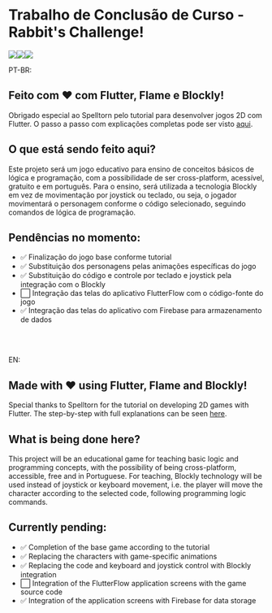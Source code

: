 # Trabalho de Conclusão de Curso - Rabbit's Challenge!

![](https://64.media.tumblr.com/a21e389a17de7f2229127693849c5505/f73dd45ccf54c60e-af/s75x75_c1/19ae47e9b6201e31f6859d65b89eddcb4f5b1c2b.gifv)![](https://64.media.tumblr.com/9cc1ca299b7a1c95a91a1f991bc2e8ec/f73dd45ccf54c60e-8c/s75x75_c1/02189f4a7605b5ad1d20633304bb3c78a43ce81c.gifv)![](https://64.media.tumblr.com/a21e389a17de7f2229127693849c5505/f73dd45ccf54c60e-af/s75x75_c1/19ae47e9b6201e31f6859d65b89eddcb4f5b1c2b.gifv)

PT-BR:
## Feito com ❤️ com Flutter, Flame e Blockly!

Obrigado especial ao Spelltorn pelo tutorial para desenvolver jogos 2D com Flutter. O passo a passo com explicações completas pode ser visto [aqui](https://youtube.com/playlist?list=PLRRATgFqhVCh8qD7xmaSbwG1vfaCddvCM&si=adnKajhjttysi_TZ).

## O que está sendo feito aqui?

Este projeto será um jogo educativo para ensino de conceitos básicos de lógica e programação, com a possibilidade de ser cross-platform, acessível, gratuito e em português. Para o ensino, será utilizada a tecnologia Blockly em vez de movimentação por joystick ou teclado, ou seja, o jogador movimentará o personagem conforme o código selecionado, seguindo comandos de lógica de programação.

## Pendências no momento:

<ul>
<li>✅ Finalização do jogo base conforme tutorial</li>
<li>✅ Substituição dos personagens pelas animações específicas do jogo</li>
<li>✅ Substituição do código e controle por teclado e joystick pela integração com o Blockly</li>
<li>⬜ Integração das telas do aplicativo FlutterFlow com o código-fonte do jogo</li>
<li>✅ Integração das telas do aplicativo com Firebase para armazenamento de dados</li>
</ul>
<br>
<br>

EN:
## Made with ❤️ using Flutter, Flame and Blockly!

Special thanks to Spelltorn for the tutorial on developing 2D games with Flutter. The step-by-step with full explanations can be seen [here](https://youtube.com/playlist?list=PLRRATgFqhVCh8qD7xmaSbwG1vfaCddvCM&si=adnKajhjttysi_TZ).

## What is being done here?

This project will be an educational game for teaching basic logic and programming concepts, with the possibility of being cross-platform, accessible, free and in Portuguese. For teaching, Blockly technology will be used instead of joystick or keyboard movement, i.e. the player will move the character according to the selected code, following programming logic commands.

## Currently pending:

<ul>
<li>✅ Completion of the base game according to the tutorial</li>
<li>✅ Replacing the characters with game-specific animations</li>
<li>✅ Replacing the code and keyboard and joystick control with Blockly integration</li>
<li>⬜ Integration of the FlutterFlow application screens with the game source code</li>
<li>✅ Integration of the application screens with Firebase for data storage</li>
</ul>
